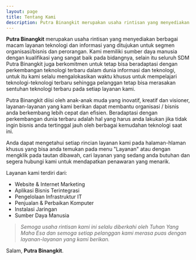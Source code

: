 ```yaml
---
layout: page
title: Tentang Kami
description: Putra Binangkit merupakan usaha rintisan yang menyediakan berbagai macam layanan teknologi dan informasi yang ditujukan untuk segmen organisasi/bisnis dan perorangan
---
```


**Putra Binangkit** merupakan usaha rintisan yang menyediakan berbagai macam layanan teknologi dan informasi yang ditujukan untuk segmen organisasi/bisnis dan perorangan. Kami memiliki sumber daya manusia dengan kualifikasi yang sangat baik pada bidangnya, selain itu seluruh SDM Putra Binangkit juga berkomitmen untuk tetap bisa beradaptasi dengan perkembangan teknologi terbaru dalam dunia informasi dan teknologi, untuk itu kami selalu mengalokasikan waktu khusus untuk mempelajari teknologi-teknologi terbaru sehingga pelanggan tetap bisa merasakan sentuhan teknologi terbaru pada setiap layanan kami.

Putra Binangkit diisi oleh anak-anak muda yang inovatif, kreatif dan visioner, layanan-layanan yang kami berikan dapat membantu organisasi / bisnis anda berkembang lebih cepat dan efisien. Beradaptasi dengan perkembangan dunia terbaru adalah hal yang harus anda lakukan jika tidak ingin bisnis anda tertinggal jauh oleh berbagai kemudahan teknologi saat ini.

Anda dapat mengetahui setiap rincian layanan kami pada halaman-hlaman khusus yang bisa anda temukan pada menu "Layanan" atau dengan mengklik pada tautan dibawah, cari layanan yang sedang anda butuhan dan segera hubungi kami untuk mendapatkan penawaran yang menarik.

Layanan kami terdiri dari:
 

 - Website & Internet Marketing
 - Aplikasi Bisnis Terintegrasi
 - Pengelolaan Infrastruktur IT
 - Penjualan & Perbaikan Komputer
 - Instalasi Jaringan
 - Sumber Daya Manusia

> *Semoga usaha rintisan kami ini selalu diberkahi oleh Tuhan Yang Maha Esa dan semoga setiap pelanggan kami merasa puas dengan layanan-layanan yang kami berikan.*

Salam, **Putra Binangkit**.

